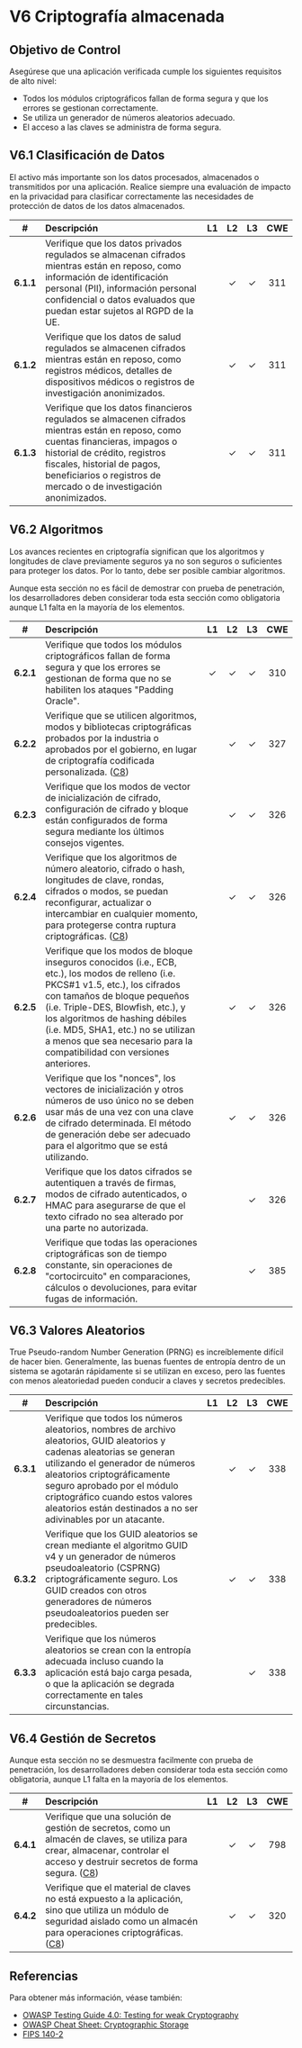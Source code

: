 # V6 Criptografía almacenada

## Objetivo de Control

Asegúrese que una aplicación verificada cumple los siguientes requisitos de alto nivel:

 * Todos los módulos criptográficos fallan de forma segura y que los errores se gestionan correctamente.
 * Se utiliza un generador de números aleatorios adecuado.
 * El acceso a las claves se administra de forma segura.

## V6.1 Clasificación de Datos

El activo más importante son los datos procesados, almacenados o transmitidos por una aplicación. Realice siempre una evaluación de impacto en la privacidad para clasificar correctamente las necesidades de protección de datos de los datos almacenados.

| # | Descripción | L1 | L2 | L3 | CWE |
| :---: | :--- | :---: | :---:| :---: | :---: |
| **6.1.1** | Verifique que los datos privados regulados se almacenan cifrados mientras están en reposo, como información de identificación personal (PII), información personal confidencial o datos evaluados que puedan estar sujetos al RGPD de la UE. | | ✓ | ✓ | 311 |
| **6.1.2** | Verifique que los datos de salud regulados se almacenen cifrados mientras están en reposo, como registros médicos, detalles de dispositivos médicos o registros de investigación anonimizados. | | ✓ | ✓ | 311 |
| **6.1.3** | Verifique que los datos financieros regulados se almacenen cifrados mientras están en reposo, como cuentas financieras, impagos o historial de crédito, registros fiscales, historial de pagos, beneficiarios o registros de mercado o de investigación anonimizados. | | ✓ | ✓ | 311 |

## V6.2 Algoritmos

Los avances recientes en criptografía significan que los algoritmos y longitudes de clave previamente seguros ya no son seguros o suficientes para proteger los datos. Por lo tanto, debe ser posible cambiar algoritmos.

Aunque esta sección no es fácil de demostrar con prueba de penetración, los desarrolladores deben considerar toda esta sección como obligatoria aunque L1 falta en la mayoría de los elementos.

| # | Descripción | L1 | L2 | L3 | CWE |
| :---: | :--- | :---: | :---:| :---: | :---: |
| **6.2.1** | Verifique que todos los módulos criptográficos fallan de forma segura y que los errores se gestionan de forma que no se habiliten los ataques "Padding Oracle". | ✓ | ✓ | ✓ | 310 |
| **6.2.2** | Verifique que se utilicen algoritmos, modos y bibliotecas criptográficas probados por la industria o aprobados por el gobierno, en lugar de criptografía codificada personalizada. ([C8](https://owasp.org/www-project-proactive-controls/#div-numbering)) | | ✓ | ✓ | 327 |
| **6.2.3** | Verifique que los modos de vector de inicialización de cifrado, configuración de cifrado y bloque están configurados de forma segura mediante los últimos consejos vigentes. | | ✓ | ✓ | 326 |
| **6.2.4** | Verifique que los algoritmos de número aleatorio, cifrado o hash, longitudes de clave, rondas, cifrados o modos, se puedan reconfigurar, actualizar o intercambiar en cualquier momento, para protegerse contra ruptura criptográficas. ([C8](https://owasp.org/www-project-proactive-controls/#div-numbering)) | | ✓ | ✓ | 326 |
| **6.2.5** | Verifique que los modos de bloque inseguros conocidos (i.e., ECB, etc.), los modos de relleno (i.e. PKCS#1 v1.5, etc.), los cifrados con tamaños de bloque pequeños (i.e. Triple-DES, Blowfish, etc.), y los algoritmos de hashing débiles (i.e. MD5, SHA1, etc.) no se utilizan a menos que sea necesario para la compatibilidad con versiones anteriores. | | ✓ | ✓ | 326 |
| **6.2.6** | Verifique que los "nonces", los vectores de inicialización y otros números de uso único no se deben usar más de una vez con una clave de cifrado determinada. El método de generación debe ser adecuado para el algoritmo que se está utilizando. | | ✓ | ✓ | 326 |
| **6.2.7** | Verifique que los datos cifrados se autentiquen a través de firmas, modos de cifrado autenticados, o HMAC para asegurarse de que el texto cifrado no sea alterado por una parte no autorizada. | | | ✓ | 326 |
| **6.2.8** | Verifique que todas las operaciones criptográficas son de tiempo constante, sin operaciones de "cortocircuito" en comparaciones, cálculos o devoluciones, para evitar fugas de información. | | | ✓ | 385 |

## V6.3 Valores Aleatorios

True Pseudo-random Number Generation (PRNG) es increíblemente difícil de hacer bien. Generalmente, las buenas fuentes de entropía dentro de un sistema se agotarán rápidamente si se utilizan en exceso, pero las fuentes con menos aleatoriedad pueden conducir a claves y secretos predecibles.

| # | Descripción | L1 | L2 | L3 | CWE |
| :---: | :--- | :---: | :---:| :---: | :---: |
| **6.3.1** | Verifique que todos los números aleatorios, nombres de archivo aleatorios, GUID aleatorios y cadenas aleatorias se generan utilizando el generador de números aleatorios criptográficamente seguro aprobado por el módulo criptográfico cuando estos valores aleatorios están destinados a no ser adivinables por un atacante. | | ✓ | ✓ | 338 |
| **6.3.2** | Verifique que los GUID aleatorios se crean mediante el algoritmo GUID v4 y un generador de números pseudoaleatorio (CSPRNG) criptográficamente seguro. Los GUID creados con otros generadores de números pseudoaleatorios pueden ser predecibles. | | ✓ | ✓ | 338 |
| **6.3.3** | Verifique que los números aleatorios se crean con la entropía adecuada incluso cuando la aplicación está bajo carga pesada, o que la aplicación se degrada correctamente en tales circunstancias. | | | ✓ | 338 |

## V6.4 Gestión de Secretos

Aunque esta sección no se desmuestra facilmente con prueba de penetración, los desarrolladores deben considerar toda esta sección como obligatoria, aunque L1 falta en la mayoría de los elementos.

| # | Descripción | L1 | L2 | L3 | CWE |
| :---: | :--- | :---: | :---:| :---: | :---: |
| **6.4.1** | Verifique que una solución de gestión de secretos, como un almacén de claves, se utiliza para crear, almacenar, controlar el acceso y destruir secretos de forma segura. ([C8](https://owasp.org/www-project-proactive-controls/#div-numbering)) | | ✓ | ✓ | 798 |
| **6.4.2** | Verifique que el material de claves no está expuesto a la aplicación, sino que utiliza un módulo de seguridad aislado como un almacén para operaciones criptográficas. ([C8](https://owasp.org/www-project-proactive-controls/#div-numbering)) | | ✓ | ✓ | 320 |

## Referencias

Para obtener más información, véase también:

* [OWASP Testing Guide 4.0: Testing for weak Cryptography](https://owasp.org/www-project-web-security-testing-guide/v41/4-Web_Application_Security_Testing/09-Testing_for_Weak_Cryptography/README.html)
* [OWASP Cheat Sheet: Cryptographic Storage](https://cheatsheetseries.owasp.org/cheatsheets/Cryptographic_Storage_Cheat_Sheet.html)
* [FIPS 140-2](https://csrc.nist.gov/publications/detail/fips/140/2/final)
